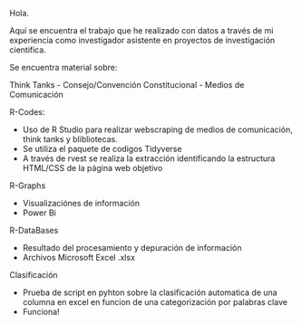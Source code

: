 Hola.

Aquí se encuentra el trabajo que he realizado con datos a través de mi experiencia como investigador asistente en proyectos de investigación cientifica.


Se encuentra material sobre:

Think Tanks - Consejo/Convención Constitucional - Medios de Comunicación

R-Codes:
- Uso de R Studio para realizar webscraping de medios de comunicación, think tanks y blibliotecas.
- Se utiliza el paquete de codigos Tidyverse
- A través de rvest se realiza la extracción identificando la estructura HTML/CSS de la página web objetivo

R-Graphs
- Visualizaciónes de información
- Power Bi

R-DataBases
- Resultado del procesamiento y depuración de información
- Archivos Microsoft Excel .xlsx

Clasificación
- Prueba de script en pyhton sobre la clasificación automatica de una columna en excel en funcion de una categorización por palabras clave
- Funciona!

